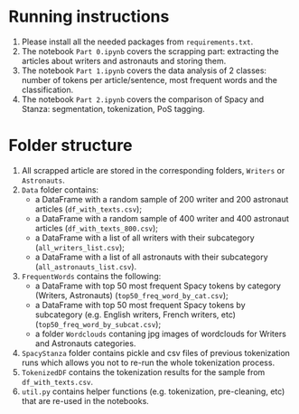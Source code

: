 # Running instructions

1. Please install all the needed packages from `requirements.txt`.
2. The notebook `Part 0.ipynb` covers the scrapping part: extracting the articles about writers and astronauts and storing them.
3. The notebook `Part 1.ipynb` covers the data analysis of 2 classes: number of tokens per article/sentence, most frequent words and the classification.
4. The notebook `Part 2.ipynb` covers the comparison of Spacy and Stanza: segmentation, tokenization, PoS tagging.

# Folder structure

1. All scrapped article are stored in the corresponding folders, `Writers` or `Astronauts`.
2. `Data` folder contains: 
	- a DataFrame with a random sample of 200 writer and 200 astronaut articles (`df_with_texts.csv`);
	- a DataFrame with a random sample of 400 writer and 400 astronaut articles (`df_with_texts_800.csv`);
	- a DataFrame with a list of all writers with their subcategory (`all_writers_list.csv`);
	- a DataFrame with a list of all astronauts with their subcategory (`all_astronauts_list.csv`).
3. `FrequentWords` contains the following:
	- a DataFrame with top 50 most frequent Spacy tokens by category (Writers, Astronauts) (`top50_freq_word_by_cat.csv`);
	- a DataFrame with top 50 most frequent Spacy tokens by subcategory (e.g. English writers, French writers, etc) (`top50_freq_word_by_subcat.csv`);
	- a folder `Wordclouds` contaning jpg images of wordclouds for Writers and Astronauts categories.
4. `SpacyStanza` folder contains pickle and csv files of previous tokenization runs which allows you not to re-run the whole tokenization process.
5. `TokenizedDF` contains the tokenization results for the sample from  `df_with_texts.csv`.
6. `util.py` contains helper functions (e.g. tokenization, pre-cleaning, etc) that are re-used in the notebooks.
